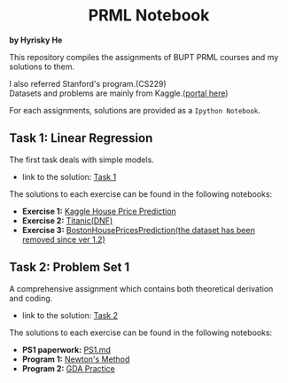# <center> PRML Notebook
**by Hyrisky He**

This repository compiles the assignments of BUPT PRML courses and my solutions to them.

I also referred Stanford's program.(CS229)\
Datasets and problems are mainly from Kaggle.([portal here](https://www.kaggle.com/))

For each assignments, solutions are provided as a `Ipython Notebook`.

## Task 1: Linear Regression

The first task deals with simple models.
- link to the solution: [Task 1](https://github.com/Hyr1sky/PRML/tree/main/Task_1)

The solutions to each exercise can be found in the following notebooks:
- **Exercise 1:** [Kaggle House Price Prediction](https://github.com/Hyr1sky/PRML/blob/main/Task_1/KaggleHousePrice.ipynb)
- **Exercise 2:** [Titanic(DNF)](https://github.com/Hyr1sky/PRML/blob/main/Task_1/Titanic(DNF).ipynb)
- **Exercise 3:** [BostonHousePricesPrediction(the dataset has been removed since ver 1.2)](https://github.com/Hyr1sky/PRML/blob/main/Task_1/BostonHousePrices(sklearn).py)

## Task 2: Problem Set 1

A comprehensive assignment which contains both theoretical derivation and coding.
- link to the solution: [Task 2](https://github.com/Hyr1sky/PRML/tree/main/Task_2)

The solutions to each exercise can be found in the following notebooks:
- **PS1 paperwork:** [PS1.md](https://github.com/Hyr1sky/PRML/blob/main/Task_2/ProblemSet1_Solution.md)
- **Program 1:** [Newton's Method](https://github.com/Hyr1sky/PRML/blob/main/Task_2/src/p01b_logreg.py)
- **Program 2:** [GDA Practice](https://github.com/Hyr1sky/PRML/blob/main/Task_2/src/p01e_gda.py)
